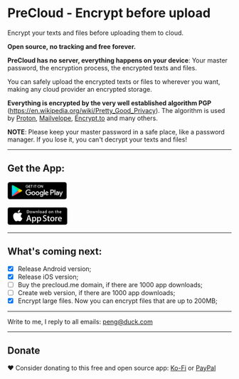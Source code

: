 # PreCloud - Encrypt before upload

Encrypt your texts and files before uploading them to cloud.

**Open source, no tracking and free forever.**

**PreCloud has no server, everything happens on your device**: Your master password, the encryption process, the encrypted texts and files.

You can safely upload the encrypted texts or files to wherever you want, making any cloud provider an encrypted storage.

**Everything is encrypted by the very well established algorithm PGP** (https://en.wikipedia.org/wiki/Pretty_Good_Privacy). The algorithm is used by [Proton](https://proton.me/), [Mailvelope](https://mailvelope.com/), [Encrypt.to](https://encrypt.to/) and many others.

**NOTE**: Please keep your master password in a safe place, like a password manager. If you lose it, you can't decrypt your texts and files!

---

## Get the App:

<a href="https://play.google.com/store/apps/details?id=com.precloud" target="_blank"><img src="play-store.svg" height="40"></a>

<a href="https://apps.apple.com/us/app/precloud/id1638793841" target="_blank"><img src="app-store.svg" height="40"></a> 

---

## What's coming next:
- [x] Release Android version;
- [x] Release iOS version;
- [ ] Buy the precloud.me domain, if there are 1000 app downloads;
- [ ] Create web version, if there are 1000 app downloads;
- [x] Encrypt large files. Now you can encrypt files that are up to 200MB;

---

Write to me, I reply to all emails: peng@duck.com

---

## Donate

❤️ Consider donating to this free and open source app: [Ko-Fi](https://ko-fi.com/penghuili) or [PayPal](https://paypal.me/penghuili/)